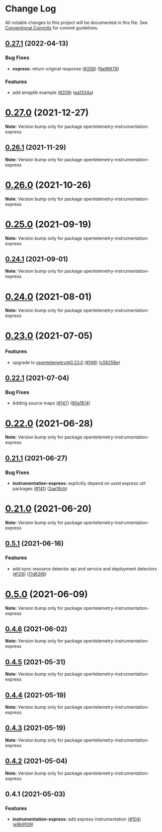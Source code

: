 # Change Log

All notable changes to this project will be documented in this file.
See [Conventional Commits](https://conventionalcommits.org) for commit guidelines.

## [0.27.1](https://github.com/aspecto-io/opentelemetry-ext-js/compare/opentelemetry-instrumentation-express@0.27.0...opentelemetry-instrumentation-express@0.27.1) (2022-04-13)


### Bug Fixes

* **express:** return original response ([#206](https://github.com/aspecto-io/opentelemetry-ext-js/issues/206)) ([9a96678](https://github.com/aspecto-io/opentelemetry-ext-js/commit/9a966786f6b02eabff9ca25737025abb52702175))


### Features

* add amqplib example ([#209](https://github.com/aspecto-io/opentelemetry-ext-js/issues/209)) ([ea1334a](https://github.com/aspecto-io/opentelemetry-ext-js/commit/ea1334a0c812d20ae0e3d9d9c5e8163b5b268ed3))





# [0.27.0](https://github.com/aspecto-io/opentelemetry-ext-js/compare/opentelemetry-instrumentation-express@0.26.1...opentelemetry-instrumentation-express@0.27.0) (2021-12-27)

**Note:** Version bump only for package opentelemetry-instrumentation-express





## [0.26.1](https://github.com/aspecto-io/opentelemetry-ext-js/compare/opentelemetry-instrumentation-express@0.26.0...opentelemetry-instrumentation-express@0.26.1) (2021-11-29)

**Note:** Version bump only for package opentelemetry-instrumentation-express





# [0.26.0](https://github.com/aspecto-io/opentelemetry-ext-js/compare/opentelemetry-instrumentation-express@0.25.0...opentelemetry-instrumentation-express@0.26.0) (2021-10-26)

**Note:** Version bump only for package opentelemetry-instrumentation-express





# [0.25.0](https://github.com/aspecto-io/opentelemetry-ext-js/compare/opentelemetry-instrumentation-express@0.24.1...opentelemetry-instrumentation-express@0.25.0) (2021-09-19)

**Note:** Version bump only for package opentelemetry-instrumentation-express





## [0.24.1](https://github.com/aspecto-io/opentelemetry-ext-js/compare/opentelemetry-instrumentation-express@0.24.0...opentelemetry-instrumentation-express@0.24.1) (2021-09-01)

**Note:** Version bump only for package opentelemetry-instrumentation-express





# [0.24.0](https://github.com/aspecto-io/opentelemetry-ext-js/compare/opentelemetry-instrumentation-express@0.23.0...opentelemetry-instrumentation-express@0.24.0) (2021-08-01)

**Note:** Version bump only for package opentelemetry-instrumentation-express





# [0.23.0](https://github.com/aspecto-io/opentelemetry-ext-js/compare/opentelemetry-instrumentation-express@0.22.1...opentelemetry-instrumentation-express@0.23.0) (2021-07-05)


### Features

* upgrade to opentelemetry@0.23.0 ([#149](https://github.com/aspecto-io/opentelemetry-ext-js/issues/149)) ([c56258e](https://github.com/aspecto-io/opentelemetry-ext-js/commit/c56258eba8885fa7ac9a2d26e4860c30f33fe513))





## [0.22.1](https://github.com/aspecto-io/opentelemetry-ext-js/compare/opentelemetry-instrumentation-express@0.22.0...opentelemetry-instrumentation-express@0.22.1) (2021-07-04)


### Bug Fixes

* Adding source maps ([#147](https://github.com/aspecto-io/opentelemetry-ext-js/issues/147)) ([90a1814](https://github.com/aspecto-io/opentelemetry-ext-js/commit/90a1814f30b1fbc78a10e6f9e2f7acd7d798e53a))





# [0.22.0](https://github.com/aspecto-io/opentelemetry-ext-js/compare/opentelemetry-instrumentation-express@0.21.1...opentelemetry-instrumentation-express@0.22.0) (2021-06-28)

**Note:** Version bump only for package opentelemetry-instrumentation-express





## [0.21.1](https://github.com/aspecto-io/opentelemetry-ext-js/compare/opentelemetry-instrumentation-express@0.21.0...opentelemetry-instrumentation-express@0.21.1) (2021-06-27)


### Bug Fixes

* **instrumentation-express:** explicitly depend on used express util packages ([#141](https://github.com/aspecto-io/opentelemetry-ext-js/issues/141)) ([2ae18cb](https://github.com/aspecto-io/opentelemetry-ext-js/commit/2ae18cb36b455eedfde5db0e80e05b7529632358))





# [0.21.0](https://github.com/aspecto-io/opentelemetry-ext-js/compare/opentelemetry-instrumentation-express@0.5.1...opentelemetry-instrumentation-express@0.21.0) (2021-06-20)

**Note:** Version bump only for package opentelemetry-instrumentation-express





## [0.5.1](https://github.com/aspecto-io/opentelemetry-ext-js/compare/opentelemetry-instrumentation-express@0.5.0...opentelemetry-instrumentation-express@0.5.1) (2021-06-16)


### Features

* add sync resource detector api and service and deployment detectors ([#129](https://github.com/aspecto-io/opentelemetry-ext-js/issues/129)) ([17d63f8](https://github.com/aspecto-io/opentelemetry-ext-js/commit/17d63f87e8103fecd9f6f906eed9931e2f5a4aaa))





# [0.5.0](https://github.com/aspecto-io/opentelemetry-ext-js/compare/opentelemetry-instrumentation-express@0.4.6...opentelemetry-instrumentation-express@0.5.0) (2021-06-09)

**Note:** Version bump only for package opentelemetry-instrumentation-express





## [0.4.6](https://github.com/aspecto-io/opentelemetry-ext-js/compare/opentelemetry-instrumentation-express@0.4.5...opentelemetry-instrumentation-express@0.4.6) (2021-06-02)

**Note:** Version bump only for package opentelemetry-instrumentation-express





## [0.4.5](https://github.com/aspecto-io/opentelemetry-ext-js/compare/opentelemetry-instrumentation-express@0.4.4...opentelemetry-instrumentation-express@0.4.5) (2021-05-31)

**Note:** Version bump only for package opentelemetry-instrumentation-express





## [0.4.4](https://github.com/aspecto-io/opentelemetry-ext-js/compare/opentelemetry-instrumentation-express@0.4.3...opentelemetry-instrumentation-express@0.4.4) (2021-05-19)

**Note:** Version bump only for package opentelemetry-instrumentation-express





## [0.4.3](https://github.com/aspecto-io/aspecto-opentelemetry-js/compare/opentelemetry-instrumentation-express@0.4.2...opentelemetry-instrumentation-express@0.4.3) (2021-05-19)

**Note:** Version bump only for package opentelemetry-instrumentation-express





## [0.4.2](https://github.com/aspecto-io/aspecto-opentelemetry-js/compare/opentelemetry-instrumentation-express@0.4.1...opentelemetry-instrumentation-express@0.4.2) (2021-05-04)

**Note:** Version bump only for package opentelemetry-instrumentation-express





## 0.4.1 (2021-05-03)


### Features

* **instrumentation-express:** add express instrumentation ([#104](https://github.com/aspecto-io/aspecto-opentelemetry-js/issues/104)) ([e9b9109](https://github.com/aspecto-io/aspecto-opentelemetry-js/commit/e9b9109010456eb8af18accc7f674e0f99cc618c))
